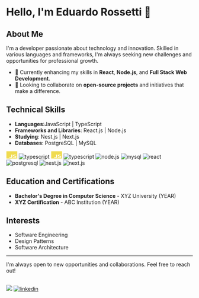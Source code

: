 # Hello, I'm Eduardo Rossetti 👋

## About Me
I'm a developer passionate about technology and innovation. Skilled in various languages and frameworks, I'm always seeking new challenges and opportunities for professional growth.

- 🌱 Currently enhancing my skills in **React**, **Node.js**, and **Full Stack Web Development**.
- 👯 Looking to collaborate on **open-source projects** and initiatives that make a difference.

## Technical Skills
- **Languages**:JavaScript | TypeScript
- **Frameworks and Libraries**: React.js | Node.js
- **Studying**: Nest.js | Next.js
- **Databases**: PostgreSQL | MySQL
<div>
  <img alt="js" height="20" width="30" src="https://raw.githubusercontent.com/devicons/devicon/master/icons/javascript/javascript-plain.svg"/>
  <img alt="typescript"height="20" width="30" src="https://cdn.jsdelivr.net/gh/devicons/devicon/icons/typescript/typescript-original.svg" />
  <img alt="js" height="20" width="30" src="https://raw.githubusercontent.com/devicons/devicon/master/icons/javascript/javascript-plain.svg"/>
  <img alt="typescript"height="20" width="30" src="https://cdn.jsdelivr.net/gh/devicons/devicon/icons/typescript/typescript-original.svg" />
  <img alt="node.js" height="20" width="30" src="https://cdn.jsdelivr.net/gh/devicons/devicon/icons/nodejs/nodejs-original.svg" />
  <img alt="mysql" height="20" width="30" src="https://cdn.jsdelivr.net/gh/devicons/devicon/icons/mysql/mysql-original.svg" />
  <img alt="react" height="20" width="30" src="https://cdn.jsdelivr.net/gh/devicons/devicon/icons/react/react-original.svg" />
  <img alt="postgresql" height="20" width="30" src="https://cdn.jsdelivr.net/gh/devicons/devicon/icons/postgresql/postgresql-plain-wordmark.svg" />
  <img alt="nest.js" height="20" width="30" src="https://cdn.jsdelivr.net/gh/devicons/devicon/icons/nestjs/nestjs-plain.svg" />
  <img alt="next.js" height="20" width="30" src="https://cdn.jsdelivr.net/gh/devicons/devicon/icons/nextjs/nextjs-line.svg" />
</div>

## Education and Certifications
- **Bachelor's Degree in Computer Science** - XYZ University (YEAR)
- **XYZ Certification** - ABC Institution (YEAR)

## Interests
- Software Engineering
- Design Patterns
- Software Architecture

---

I'm always open to new opportunities and collaborations. Feel free to reach out!

##
  <a href="https://www.instagram.com/eduardorossetti7/" target="_blank"><img src="https://img.shields.io/badge/-Instagram-%23E4405F?style=for-the-badge&logo=instagram&logoColor=white"></a>
  <a href="https://www.linkedin.com/in/eduardo-rossetti/" target="_blank"><img alt="linkedin" src="https://img.shields.io/badge/LinkedIn-0077B5?style=for-the-badge&logo=linkedin&logoColor=white"></a>


